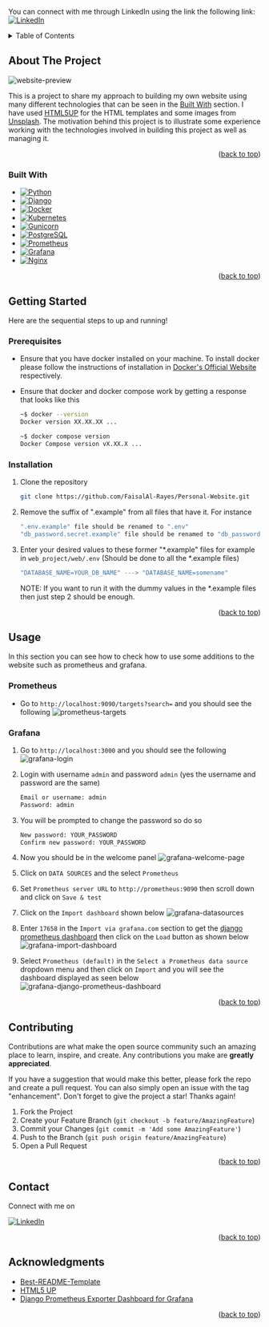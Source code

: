 <a name="readme-top"></a>
<!--
*** Thanks for checking out the Best-README-Template. If you have a suggestion
*** that would make this better, please fork the repo and create a pull request
*** or simply open an issue with the tag "enhancement".
*** Don't forget to give the project a star!
*** Thanks again! Now go create something AMAZING! :D
-->



<!-- CONTACT ME -->
You can connect with me through LinkedIn using the link the following link: [![LinkedIn][linkedin-shield]][linkedin-url]

<!-- TABLE OF CONTENTS -->
<details>
  <summary>Table of Contents</summary>
  <ol>
    <li>
      <a href="#about-the-project">About The Project</a>
      <ul>
        <li><a href="#built-with">Built With</a></li>
      </ul>
    </li>
    <li>
      <a href="#getting-started">Getting Started</a>
      <ul>
        <li><a href="#prerequisites">Prerequisites</a></li>
        <li><a href="#installation">Installation</a></li>
      </ul>
    </li>
    <li>
      <a href="#usage">Usage</a>
      <ul>
        <li><a href="#prometheus">Prometheus</a></li>
        <li><a href="#grafana">Grafana</a></li>
      </ul>
    </li>
    <li><a href="#contributing">Contributing</a></li>
    <!-- <li><a href="#license">License</a></li> -->
    <li><a href="#contact">Contact</a></li>
    <li><a href="#acknowledgments">Acknowledgments</a></li>
  </ol>
</details>



<!-- ABOUT THE PROJECT -->
## About The Project

![website-preview][website-preview]<!-- (https://mydomain.com) -->

This is a project to share my approach to building my own website using many different technologies that can be seen in the <a href="#built-with">Built With</a> section. I have used  <a href="https://www.html5up.net/">HTML5UP</a> for the HTML templates and some images from <a href="https://www.unsplash.com/">Unsplash</a>. The motivation behind this project is to illustrate some experience working with the technologies involved in building this project as well as managing it.

<p align="right">(<a href="#readme-top">back to top</a>)</p>



### Built With

* [![Python][Python]][Python-url]
* [![Django][Django]][Django-url]
* [![Docker][Docker]][Docker-url]
* [![Kubernetes][Kubernetes]][Kubernetes-url]
* [![Gunicorn][Gunicorn]][Gunicorn-url]
* [![PostgreSQL][PostgreSQL]][PostgreSQL-url]
* [![Prometheus][Prometheus]][Prometheus-url]
* [![Grafana][Grafana]][Grafana-url]
* [![Nginx][Nginx]][Nginx-url]

<p align="right">(<a href="#readme-top">back to top</a>)</p>



<!-- GETTING STARTED -->
## Getting Started

Here are the sequential steps to up and running!

### Prerequisites

* Ensure that you have docker installed on your machine. To install docker please follow the instructions of installation in <a href="https://www.docker.com/">Docker's Official Website</a>
respectively.

* Ensure that docker and docker compose work by getting a response that looks like this
  ```sh
  ~$ docker --version
  Docker version XX.XX.XX ...
  ```
  ```sh
  ~$ docker compose version
  Docker Compose version vX.XX.X ...
  ```

### Installation

1. Clone the repository
   ```sh
   git clone https://github.com/FaisalAl-Rayes/Personal-Website.git
   ```

2. Remove the suffix of ".example" from all files that have it. For instance
   ```sh
   ".env.example" file should be renamed to ".env"
   "db_password.secret.example" file should be renamed to "db_password.secret"
   ```

3. Enter your desired values to these former "*.example" files for example in `web_project/web/.env` (Should be done to all the *.example files)
   ```sh
   "DATABASE_NAME=YOUR_DB_NAME" ---> "DATABASE_NAME=somename"
   ```
   NOTE:  If you want to run it with the dummy values in the *.example files then just step 2 should be enough.

<p align="right">(<a href="#readme-top">back to top</a>)</p>



<!-- USAGE EXAMPLES -->
## Usage

In this section you can see how to check how to use some additions to the website such as prometheus and grafana.

### Prometheus
* Go to `http://localhost:9090/targets?search=` and you should see the following
   ![prometheus-targets][prometheus-targets]

### Grafana
1. Go to `http://localhost:3000` and you should see the following
   ![grafana-login][grafana-login]

2. Login with username `admin` and password `admin` (yes the username and password are the same)
    ```sh
    Email or username: admin
    Password: admin
    ```

3. You will be prompted to change the password so do so
    ```sh
    New password: YOUR_PASSWORD
    Confirm new password: YOUR_PASSWORD
    ```

4. Now you should be in the welcome panel
    ![grafana-welcome-page][grafana-welcome-page]

5. Click on `DATA SOURCES` and the select `Prometheus`

6. Set `Prometheus server URL` to `http://prometheus:9090` then scroll down and click on `Save & test`

7. Click on the `Import dashboard` shown below
    ![grafana-datasources][grafana-datasources]

8. Enter `17658` in the `Import via grafana.com` section to get the <a href="https://grafana.com/grafana/dashboards/17658-django/">django prometheus dashboard</a> then click on the `Load` button as shown below
    ![grafana-import-dashboard][grafana-import-dashboard]

9. Select `Prometheus (default)` in the `Select a Prometheus data source` dropdown menu and then click on `Import` and you will see the dashboard displayed as seen below
    ![grafana-django-prometheus-dashboard][grafana-django-prometheus-dashboard]



<p align="right">(<a href="#readme-top">back to top</a>)</p>

<!-- CONTRIBUTING -->
## Contributing

Contributions are what make the open source community such an amazing place to learn, inspire, and create. Any contributions you make are **greatly appreciated**.

If you have a suggestion that would make this better, please fork the repo and create a pull request. You can also simply open an issue with the tag "enhancement".
Don't forget to give the project a star! Thanks again!

1. Fork the Project
2. Create your Feature Branch (`git checkout -b feature/AmazingFeature`)
3. Commit your Changes (`git commit -m 'Add some AmazingFeature'`)
4. Push to the Branch (`git push origin feature/AmazingFeature`)
5. Open a Pull Request

<p align="right">(<a href="#readme-top">back to top</a>)</p>



<!-- LICENSE 
## License

Distributed under the MIT License. See `LICENSE.txt` for more information.

<p align="right">(<a href="#readme-top">back to top</a>)</p>
-->


<!-- CONTACT -->
## Contact
Connect with me on 

[![LinkedIn][linkedin-shield]][linkedin-url]

<p align="right">(<a href="#readme-top">back to top</a>)</p>

<!-- ACKNOWLEDGMENTS -->
## Acknowledgments

* [Best-README-Template](https://github.com/othneildrew/Best-README-Template/)
* [HTML5 UP](https://www.html5up.net/)
* [Django Prometheus Exporter Dashboard for Grafana](https://www.grafana.com/grafana/dashboards/17658-django/)

<p align="right">(<a href="#readme-top">back to top</a>)</p>



<!-- MARKDOWN LINKS & IMAGES -->
<!-- https://www.markdownguide.org/basic-syntax/#reference-style-links -->

[linkedin-shield]: https://img.shields.io/badge/linkedin-0769AD?style=for-the-badge&logo=linkedin&logoColor=white
[linkedin-url]: https://linkedin.com/in/faisalalrayyess

[website-preview]: readme_images/Website/preview.png
[prometheus-targets]: readme_images/Prometheus/targets.png
[grafana-login]: readme_images/Grafana//login.png
[grafana-dashboard]: readme_images/Grafana//dashboard.png
[grafana-welcome-page]: readme_images/Grafana//welcome_page.png
[grafana-datasources]: readme_images/Grafana//datasources.png
[grafana-import-dashboard]: readme_images/Grafana//import_dashboard.png
[grafana-django-prometheus-dashboard]: readme_images/Grafana//django_prometheus_dashboard.png

[Python]: https://img.shields.io/badge/python-306998?style=for-the-badge&logo=python&logoColor=ffd343
[Python-url]: https://www.python.org/

[Django]: https://img.shields.io/badge/django-092e20?style=for-the-badge&logo=django&logoColor=white
[Django-url]: https://www.djangoproject.com/

[Docker]: https://img.shields.io/badge/docker-0769AD?style=for-the-badge&logo=docker&logoColor=white
[Docker-url]: https://www.docker.com/

[kubernetes]: https://img.shields.io/badge/kubernetes-F5F5F5?style=for-the-badge&logo=kubernetes&logoColor=3970e4
[kubernetes-url]: https://www.kubernetes.io/

[Prometheus]: https://img.shields.io/badge/prometheus-f4581e?style=for-the-badge&logo=prometheus&logoColor=white
[Prometheus-url]: https://www.prometheus.io/

[Nginx]: https://img.shields.io/badge/ngnix-009900?style=for-the-badge&logo=nginx&logoColor=white
[Nginx-url]: https://www.nginx.com/

[Grafana]: https://img.shields.io/badge/grafana-000000?style=for-the-badge&logo=grafana&logoColor=orange
[Grafana-url]: https://www.grafana.com/

[PostgreSQL]: https://img.shields.io/badge/postgresql-0064a5?style=for-the-badge&logo=postgresql&logoColor=white
[PostgreSQL-url]: https://www.postgresql.org/

[Gunicorn]: https://img.shields.io/badge/gunicorn-309421?style=for-the-badge&logo=gunicorn&logoColor=white
[Gunicorn-url]: https://jquery.com 